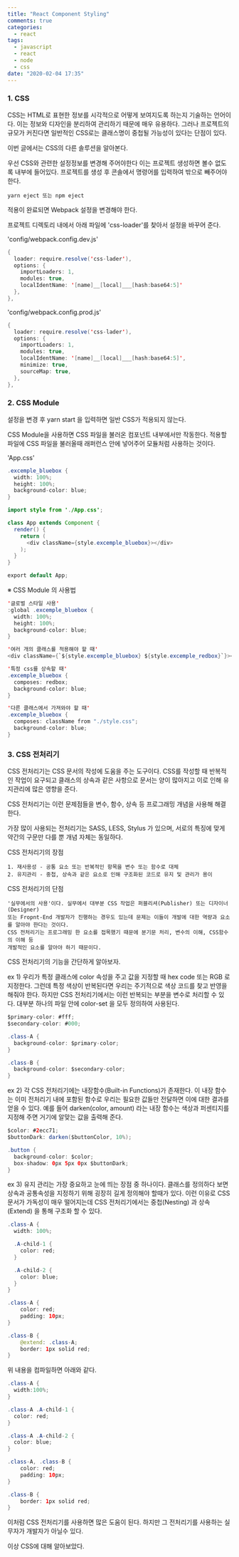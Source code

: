 ```yaml
---
title: "React Component Styling"
comments: true
categories:
  - react
tags:
  - javascript
  - react
  - node
  - css
date: "2020-02-04 17:35"
---
```


### 1. CSS

  CSS는 HTML로 표현한 정보를 시각적으로 어떻게 보여지도록 하는지 기술하는 언어이다.
  이는 정보와 디자인을 분리하여 관리하기 때문에 매우 유용하다.
  그러나 프로젝트의 규모가 커진다면 일반적인 CSS로는 클래스명이 중첩될 가능성이 있다는 단점이 있다.

  이번 글에서는 CSS의 다른 솔루션을 알아본다.

  우선 CSS와 관련한 설정정보를 변경해 주어야한다 이는 프로젝트 생성하면 볼수 없도록 내부에 들어있다.
  프로젝트를 생성 후 콘솔에서 명령어를 입력하여 밖으로 빼주어야 한다.
    
    yarn eject 또는 npm eject
    
  적용이 완료되면 Webpack 설정을 변경해야 한다.
  
  프로젝트 디렉토리 내에서 아래 파일에 'css-loader'를 찾아서 설정을 바꾸어 준다.

  'config/webpack.config.dev.js'
  ```java
  {
    loader: require.resolve('css-lader'),
    options: {
      importLoaders: 1,
      modules: true,
      localIdentName: '[name]__[local]___[hash:base64:5]'
    },
  },
  ```

  'config/webpack.config.prod.js'
  ```java
  {
    loader: require.resolve('css-lader'),
    options: {
      importLoaders: 1,
      modules: true,
      localIdentName: '[name]__[local]___[hash:base64:5]',
      minimize: true,
      sourceMap: true,
    },
  },
  ```
  
### 2. CSS Module

  설정을 변경 후 yarn start 을 입력하면 일반 CSS가 적용되지 않는다.
  
  CSS Module을 사용하면 CSS 파일을 불러온 컴포넌트 내부에서만 작동한다.
  적용할 파일에 CSS 파일을 불러올때 래퍼런스 안에 넣어주어 모듈처럼 사용하는 것이다.

  'App.css'
  ```java
  .excemple_bluebox {
    width: 100%;
    height: 100%;
    background-color: blue;
  }

  ```

  ```java
  import style from './App.css';

  class App extends Component {
    render() {
      return (
        <div className={style.excemple_bluebox}></div>
      );
    }
  }

  export default App;
  ```


※ CSS Module 의 사용법
```java
'글로벌 스타일 사용'
:global .excemple_bluebox {
  width: 100%;
  height: 100%;
  background-color: blue;
}

'여러 개의 클래스를 적용해야 할 때'
<div className={`${style.excemple_bluebox} ${style.excemple_redbox}`}></div>

'특정 css를 상속할 때'
.excemple_bluebox {
  composes: redbox;
  background-color: blue;
}

'다른 클래스에서 가져와야 할 때'
.excemple_bluebox {
  composes: className from "./style.css";
  background-color: blue;
}
```


### 3. CSS 전처리기

  CSS 전처리기는 CSS 문서의 작성에 도움을 주는 도구이다.
  CSS를 작성할 때 반복적인 작업이 요구되고 클래스의 상속과 같은 사항으로
  문서는 양이 많아지고 이로 인해 유지관리에 많은 영향을 준다.

  CSS 전처리기는 이런 문제점들을 변수, 함수, 상속 등 프로그래밍 개념을 사용해 해결한다.

  가장 많이 사용되는 전처리기는 SASS, LESS, Stylus 가 있으며, 서로의 특징에 맞게
  약간의 구문만 다를 뿐 개념 자체는 동일하다.

  CSS 전처리기의 장점

    1. 재사용성 - 공통 요소 또는 반복적인 항목을 변수 또는 함수로 대체
    2. 유지관리 - 중첩, 상속과 같은 요소로 인해 구조화된 코드로 유지 및 관리가 용이

  CSS 전처리기의 단점

    '실무에서의 사용'이다. 실무에서 대부분 CSS 작업은 퍼블리셔(Publisher) 또는 디자이너(Designer)
    또는 Fropnt-End 개발자가 진행하는 경우도 있는데 문제는 이들이 개발에 대한 역량과 요소를 알아야 한다는 것이다.
    CSS 전처리기는 프로그래밍 한 요소를 접목했기 때문에 분기문 처리, 변수의 이해, CSS함수의 이해 등
    개발적인 요소를 알아야 하기 때문이다.



  CSS 전처리기의 기능을 간단하게 알아보자.

  ex 1)
  우리가 특정 클래스에 color 속성을 주고 값을 지정할 때 hex code 또는 RGB 로 지정한다.
  그런데 특정 색상이 반복된다면 우리는 주기적으로 색상 코드를 찾고 반영을 해줘야 한다.
  하지만 CSS 전처리기에서는 이런 반복되는 부분을 변수로 처리할 수 있다.
  대부분 하나의 파일 안에 color-set 을 모두 정의하여 사용된다.

  ```java
  $primary-color: #fff;
  $secondary-color: #000;

  .class-A {
    background-color: $primary-color;
  }

  .class-B {
    background-color: $secondary-color;
  }
  ```

  ex 2)
  각 CSS 전처리기에는 내장함수(Built-in Functions)가 존재한다.
  이 내장 함수는 이미 전처리기 내에 포함된 함수로 우리는 필요한 값들만 전달하면
  이에 대한 결과를 얻을 수 있다. 예를 들어 darken(color, amount) 라는 내장 함수는
  색상과 퍼센티지를 지정해 주면 거기에 알맞는 값을 출력해 준다.

  ```java
  $color: #2ecc71;
  $buttonDark: darken($buttonColor, 10%);

  .button {
    background-color: $color;
    box-shadow: 0px 5px 0px $buttonDark;
  }
  ```

  ex 3)
  유지 관리는 가장 중요하고 눈에 띄는 장점 중 하나이다. 클래스를 정의하다 보면
  상속과 공통속성을 지정하기 위해 굉장히 길게 정의해야 할때가 있다.
  이런 이유로 CSS 문서가 가독성이 매우 떨어지는데 CSS 전처리기에서는
  중첩(Nesting) 과 상속(Extend) 을 통해 구조화 할 수 있다.

  ```java
  .class-A {
    width: 100%;

    .A-child-1 {
      color: red;
    }

    .A-child-2 {
      color: blue;
    }
  }

  .class-A {
      color: red;
      padding: 10px;
  }

  .class-B {
      @extend: .class-A;
      border: 1px solid red;
  }

  ```
  위 내용을 컴파일하면 아래와 같다.
  ```java
  .class-A {
    width:100%;
  }

  .class-A .A-child-1 {
    color: red;
  }

  .class-A .A-child-2 {
    color: blue;
  }

  .class-A, .class-B {
      color: red;
      padding: 10px;
  }

  .class-B {
      border: 1px solid red;
  }
  ```
  
  이처럼 CSS 전처리기를 사용하면 많은 도움이 된다.
  하지만 그 전처리기를 사용하는 실무자가 개발자가 아닐수 있다.

  이상 CSS에 대해 알아보았다.